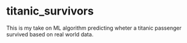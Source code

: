# titanic_survivors
This is my take on ML algorithm predicting wheter a titanic passenger survived based on real world data.
